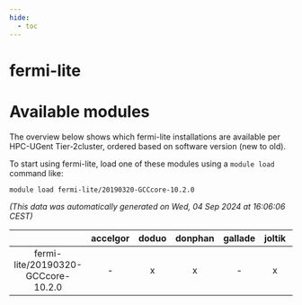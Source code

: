 ```yaml
---
hide:
  - toc
---
```


fermi-lite
==========

# Available modules


The overview below shows which fermi-lite installations are available per HPC-UGent Tier-2cluster, ordered based on software version (new to old).

To start using fermi-lite, load one of these modules using a `module load` command like:

```shell
module load fermi-lite/20190320-GCCcore-10.2.0
```

*(This data was automatically generated on Wed, 04 Sep 2024 at 16:06:06 CEST)*  

| |accelgor|doduo|donphan|gallade|joltik|shinx|skitty|
| :---: | :---: | :---: | :---: | :---: | :---: | :---: | :---: |
|fermi-lite/20190320-GCCcore-10.2.0|-|x|x|-|x|-|x|
